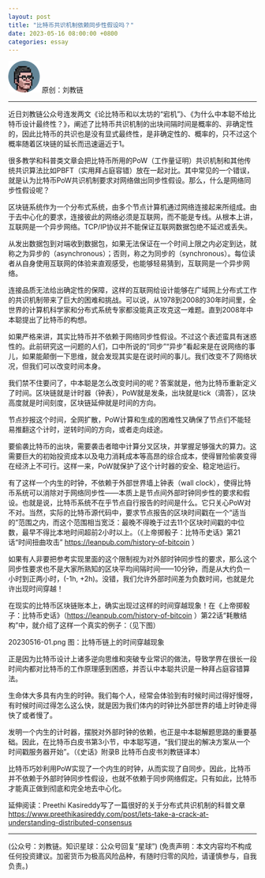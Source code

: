 ```yaml
---
layout: post
title: "比特币共识机制依赖同步性假设吗？"
date: 2023-05-16 08:00:00 +0800
categories: essay
---
```


![](/images/ordinal-1835811752116542.png)
原创：刘教链

* * *

近日刘教链公众号连发两文《论比特币和以太坊的“宕机”》、《为什么中本聪不给比特币设计最终性？》，阐述了比特币共识机制的出块间隔时间是概率的、非确定性的，因此比特币的共识也是没有显式最终性，是非确定性的、概率的，只不过这个概率随着区块链的延长而迅速逼近于1。

很多教学和科普类文章会把比特币所用的PoW（工作量证明）共识机制和其他传统共识算法比如PBFT（实用拜占庭容错）放在一起对比。其中常见的一个错误，就是认为比特币PoW共识机制要求对网络做出同步性假设。那么，什么是网络同步性假设呢？

区块链系统作为一个分布式系统，由多个节点计算机通过网络连接起来所组成。由于去中心化的要求，连接彼此的网络必须是互联网，而不能是专线。从根本上讲，互联网是一个异步网络。TCP/IP协议并不能保证互联网数据包绝不延迟或丢失。

从发出数据包到对端收到数据包，如果无法保证在一个时间上限之内必定到达，就称之为异步的（asynchronous）；否则，称之为同步的（synchronous）。每位读者从自身使用互联网的体验来直观感受，也能够轻易猜到，互联网是一个异步网络。

连接品质无法给出确定性的保障，这样的互联网给设计能够在广域网上分布式工作的共识机制带来了巨大的困难和挑战。可以说，从1978到2008的30年时间里，全世界的计算机科学家和分布式系统专家都没能真正攻克这一难题。直到2008年中本聪提出了比特币的构想。

如果严格来讲，其实比特币并不依赖于网络同步性假设。不过这个表述蛮具有迷惑性的。此前研究这一问题的人们，口中所说的“同步”“异步”看起来是在说网络的事儿，如果能颠倒一下思维，就会发现其实是在说时间的事儿。我们改变不了网络状况，但我们可以改变时间本身。

我们禁不住要问了，中本聪是怎么改变时间的呢？答案就是，他为比特币重新定义了时间。区块链就是计时器（钟表），PoW就是发条，出块就是tick（滴答），区块高度就是时间刻度，区块链延伸就是时间的方向。

节点抄报这个时间，全网扩散，PoW计算和生成的困难性又确保了节点们不能轻易推翻这个计时，逆转时间的方向，或者走向歧途。

要偷袭比特币的出块，需要袭击者暗中计算分叉区块，并掌握足够强大的算力。这需要巨大的初始投资成本以及电力消耗成本等高昂的综合成本，使得冒险偷袭变得在经济上不可行。这样一来，PoW就保护了这个计时器的安全、稳定地运行。

有了这样一个内生的时钟，不依赖于外部世界墙上钟表（wall clock），使得比特币系统可以消除对于网络同步性——本质上是节点间外部时钟同步性的要求和假设。也就是说，比特币系统不在乎节点自行报告的时间是什么。它只关心PoW对不对。当然，实际的比特币源代码中，要求节点报告的区块时间戳在一个“适当的”范围之内，而这个范围相当宽泛：最晚不得晚于过去11个区块时间戳的中位数，最早不得比本地时间超前2小时以上。（《上帝掷骰子：比特币史话》第21话“时间扭曲攻击” https://leanpub.com/history-of-bitcoin ）

如果有人非要把参考实现里面的这个限制视为对外部时钟同步性的要求，那么这个同步性要求也不是大家所熟知的区块平均间隔时间——10分钟，而是从大约负一小时到正两小时，(-1h, +2h)。没错，我们允许外部时间差为负数时间，也就是允许出现时间穿越！

在现实的比特币区块链账本上，确实出现过这样的时间穿越现象！在《上帝掷骰子：比特币史话》（https://leanpub.com/history-of-bitcoin ）第22话“耗散结构”中，就介绍了这样一个真实的例子：（见下图）

20230516-01.png
图：比特币链上的时间穿越现象

正是因为比特币设计上诸多逆向思维和突破专业常识的做法，导致学界在很长一段时间内都对比特币的工作原理感到困惑，并否认中本聪共识是一种拜占庭容错算法。

生命体大多具有内生的时钟。我们每个人，经常会体验到有时候时间过得好慢呀，有时候时间过得怎么这么快，就是因为我们体内的时钟比外部世界的墙上时钟走得快了或者慢了。

发明一个内生的计时器，摆脱对外部时钟的依赖，也正是中本聪解题思路的重要基础。因此，在比特币白皮书第3小节，中本聪写道，“我们提出的解决方案从一个时间戳服务器开始”。（《史话》附录B 比特币白皮书刘教链译本）

比特币巧妙利用PoW实现了一个内生的时钟，从而实现了自同步。因此，比特币并不依赖于外部时钟同步性假设，也就不依赖于同步网络假定。只有如此，比特币才能真正做到彻底和完全地去中心化。


延伸阅读：Preethi Kasireddy写了一篇很好的关于分布式共识机制的科普文章 https://www.preethikasireddy.com/post/lets-take-a-crack-at-understanding-distributed-consensus

* * *

(公众号：刘教链。知识星球：公众号回复“星球”)
(免责声明：本文内容均不构成任何投资建议。加密货币为极高风险品种，有随时归零的风险，请谨慎参与，自我负责。)
